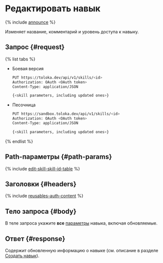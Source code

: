 # Редактировать навык

{% include [announce](../_includes/announce.md) %}

Изменяет название, комментарий и уровень доступа к навыку.

## Запрос {#request}

{% list tabs %}

- Боевая версия

    ```bash
    PUT https://toloka.dev/api/v1/skills/<id>
    Authorization: OAuth <OAuth token>
    Content-Type: application/JSON

    {<skill parameters, including updated ones>}
    ```

- Песочница

    ```bash
    PUT https://sandbox.toloka.dev/api/v1/skills/<id>
    Authorization: OAuth <OAuth token>
    Content-Type: application/JSON

    {<skill parameters, including updated ones>}
    ```

{% endlist %}

## Path-параметры {#path-params}

{% include [edit-skill-skill-id-table](../_includes/concepts/edit-skill/id-edit-skill/skill-id-table.md) %}

## Заголовки {#headers}

{% include [reusables-auth-content](../_includes/reusables/id-reusables/auth-content.md) %}

## Тело запроса {#body}

В теле запроса укажите **все** [параметры](create-skill.md#body) навыка, включая обновляемые.

## Ответ {#response}

Содержит обновленную информацию о навыке (см. описание в разделе [Создать навык](create-skill.md#response)).